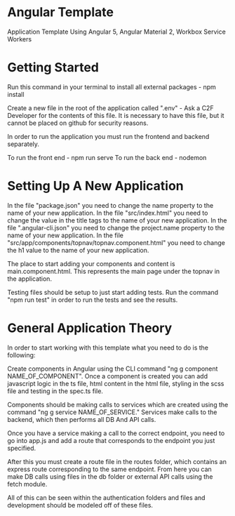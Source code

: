 # Angular Template

Application Template Using Angular 5, Angular Material 2, Workbox Service Workers

# Getting Started

Run this command in your terminal to install all external packages - npm install

Create a new file in the root of the application called ".env" - Ask a C2F Developer for the contents of this file. It is necessary to have this file, but it cannot be placed on github for security reasons.

In order to run the application you must run the frontend and backend separately.

To run the front end - npm run serve
To run the back end - nodemon

# Setting Up A New Application

In the file "package.json" you need to change the name property to the name of your new application.
In the file "src/index.html" you need to change the value in the title tags to the name of your new application.
In the file ".angular-cli.json" you need to change the project.name property to the name of your new application.
In the file "src/app/components/topnav/topnav.component.html" you need to change the h1 value to the name of your new application.

The place to start adding your components and content is main.component.html. This represents the main page under the topnav in the application.

Testing files should be setup to just start adding tests. Run the command "npm run test" in order to run the tests and see the results.

# General Application Theory

In order to start working with this template what you need to do is the following:

Create components in Angular using the CLI command "ng g component NAME_OF_COMPONENT". Once a component is created you can add javascript logic in the ts file, html content in the html file, styling in the scss file and testing in the spec.ts file.

Components should be making calls to services which are created using the command "ng g service NAME_OF_SERVICE." Services make calls to the backend, which then performs all DB And API calls.

Once you have a service making a call to the correct endpoint, you need to go into app.js and add a route that corresponds to the endpoint you just specified.

After this you must create a route file in the routes folder, which contains an express route corresponding to the same endpoint. From here you can make DB calls using files in the db folder or external API calls using the fetch module.

All of this can be seen within the authentication folders and files and development should be modeled off of these files.
